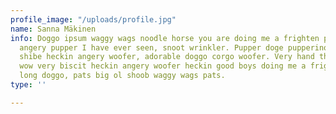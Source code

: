 ```yaml
---
profile_image: "/uploads/profile.jpg"
name: Sanna Mäkinen
info: Doggo ipsum waggy wags noodle horse you are doing me a frighten pupperino most
  angery pupper I have ever seen, snoot wrinkler. Pupper doge pupperino super chub
  shibe heckin angery woofer, adorable doggo corgo woofer. Very hand that feed shibe
  wow very biscit heckin angery woofer heckin good boys doing me a frighten porgo
  long doggo, pats big ol shoob waggy wags pats.
type: ''

---
```

